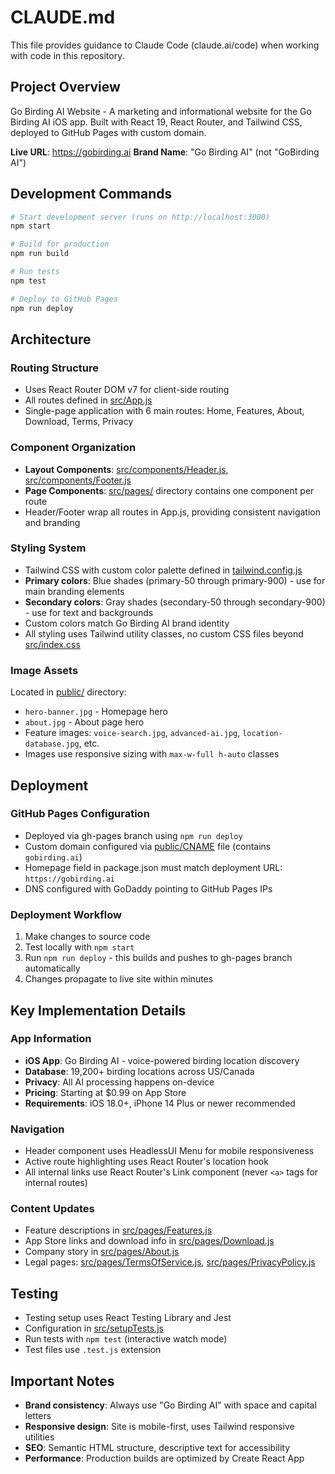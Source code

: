 # CLAUDE.md

This file provides guidance to Claude Code (claude.ai/code) when working with code in this repository.

## Project Overview

Go Birding AI Website - A marketing and informational website for the Go Birding AI iOS app. Built with React 19, React Router, and Tailwind CSS, deployed to GitHub Pages with custom domain.

**Live URL**: https://gobirding.ai
**Brand Name**: "Go Birding AI" (not "GoBirding AI")

## Development Commands

```bash
# Start development server (runs on http://localhost:3000)
npm start

# Build for production
npm run build

# Run tests
npm test

# Deploy to GitHub Pages
npm run deploy
```

## Architecture

### Routing Structure
- Uses React Router DOM v7 for client-side routing
- All routes defined in [src/App.js](src/App.js)
- Single-page application with 6 main routes: Home, Features, About, Download, Terms, Privacy

### Component Organization
- **Layout Components**: [src/components/Header.js](src/components/Header.js), [src/components/Footer.js](src/components/Footer.js)
- **Page Components**: [src/pages/](src/pages/) directory contains one component per route
- Header/Footer wrap all routes in App.js, providing consistent navigation and branding

### Styling System
- Tailwind CSS with custom color palette defined in [tailwind.config.js](tailwind.config.js)
- **Primary colors**: Blue shades (primary-50 through primary-900) - use for main branding elements
- **Secondary colors**: Gray shades (secondary-50 through secondary-900) - use for text and backgrounds
- Custom colors match Go Birding AI brand identity
- All styling uses Tailwind utility classes, no custom CSS files beyond [src/index.css](src/index.css)

### Image Assets
Located in [public/](public/) directory:
- `hero-banner.jpg` - Homepage hero
- `about.jpg` - About page hero
- Feature images: `voice-search.jpg`, `advanced-ai.jpg`, `location-database.jpg`, etc.
- Images use responsive sizing with `max-w-full h-auto` classes

## Deployment

### GitHub Pages Configuration
- Deployed via gh-pages branch using `npm run deploy`
- Custom domain configured via [public/CNAME](public/CNAME) file (contains `gobirding.ai`)
- Homepage field in package.json must match deployment URL: `https://gobirding.ai`
- DNS configured with GoDaddy pointing to GitHub Pages IPs

### Deployment Workflow
1. Make changes to source code
2. Test locally with `npm start`
3. Run `npm run deploy` - this builds and pushes to gh-pages branch automatically
4. Changes propagate to live site within minutes

## Key Implementation Details

### App Information
- **iOS App**: Go Birding AI - voice-powered birding location discovery
- **Database**: 19,200+ birding locations across US/Canada
- **Privacy**: All AI processing happens on-device
- **Pricing**: Starting at $0.99 on App Store
- **Requirements**: iOS 18.0+, iPhone 14 Plus or newer recommended

### Navigation
- Header component uses HeadlessUI Menu for mobile responsiveness
- Active route highlighting uses React Router's location hook
- All internal links use React Router's Link component (never `<a>` tags for internal routes)

### Content Updates
- Feature descriptions in [src/pages/Features.js](src/pages/Features.js)
- App Store links and download info in [src/pages/Download.js](src/pages/Download.js)
- Company story in [src/pages/About.js](src/pages/About.js)
- Legal pages: [src/pages/TermsOfService.js](src/pages/TermsOfService.js), [src/pages/PrivacyPolicy.js](src/pages/PrivacyPolicy.js)

## Testing

- Testing setup uses React Testing Library and Jest
- Configuration in [src/setupTests.js](src/setupTests.js)
- Run tests with `npm test` (interactive watch mode)
- Test files use `.test.js` extension

## Important Notes

- **Brand consistency**: Always use "Go Birding AI" with space and capital letters
- **Responsive design**: Site is mobile-first, uses Tailwind responsive utilities
- **SEO**: Semantic HTML structure, descriptive text for accessibility
- **Performance**: Production builds are optimized by Create React App